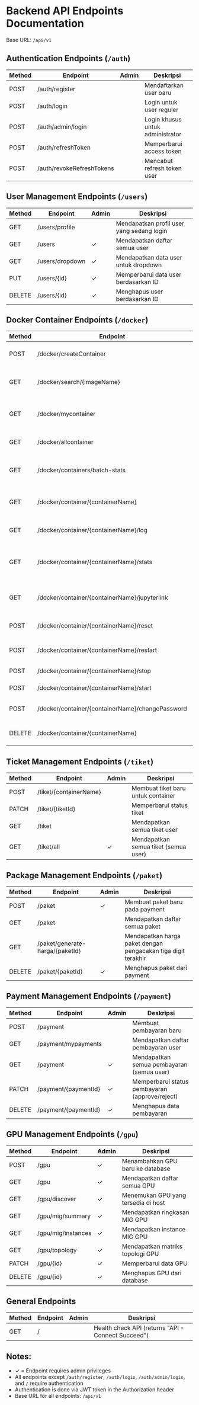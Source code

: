 # Backend API Endpoints Documentation

Base URL: `/api/v1`

## Authentication Endpoints (`/auth`)

| Method | Endpoint | Admin | Deskripsi |
|--------|----------|-------|-----------|
| POST | /auth/register | | Mendaftarkan user baru |
| POST | /auth/login | | Login untuk user reguler |
| POST | /auth/admin/login | | Login khusus untuk administrator |
| POST | /auth/refreshToken | | Memperbarui access token |
| POST | /auth/revokeRefreshTokens | | Mencabut refresh token user |

## User Management Endpoints (`/users`)

| Method | Endpoint | Admin | Deskripsi |
|--------|----------|-------|-----------|
| GET | /users/profile | | Mendapatkan profil user yang sedang login |
| GET | /users | ✓ | Mendapatkan daftar semua user |
| GET | /users/dropdown | ✓ | Mendapatkan data user untuk dropdown |
| PUT | /users/{id} | ✓ | Memperbarui data user berdasarkan ID |
| DELETE | /users/{id} | ✓ | Menghapus user berdasarkan ID |

## Docker Container Endpoints (`/docker`)

| Method | Endpoint | Admin | Deskripsi |
|--------|----------|-------|-----------|
| POST | /docker/createContainer | ✓ | Membuat container baru |
| GET | /docker/search/{imageName} | | Melakukan pencarian image yang tersedia |
| GET | /docker/mycontainer | | Mendapatkan daftar container pengguna |
| GET | /docker/allcontainer | ✓ | Mendapatkan daftar semua container |
| GET | /docker/containers/batch-stats | ✓ | Mendapatkan statistik batch semua container |
| GET | /docker/container/{containerName} | | Mendapatkan detail informasi container |
| GET | /docker/container/{containerName}/log | | Mendapatkan log dari container |
| GET | /docker/container/{containerName}/stats | | Mendapatkan sumber daya yang digunakan container |
| GET | /docker/container/{containerName}/jupyterlink | | Mendapatkan akses jupyter pada container |
| POST | /docker/container/{containerName}/reset | | Melakukan reset container |
| POST | /docker/container/{containerName}/restart | | Memulai ulang container |
| POST | /docker/container/{containerName}/stop | ✓ | Menghentikan container |
| POST | /docker/container/{containerName}/start | ✓ | Memulai container |
| POST | /docker/container/{containerName}/changePassword | | Mengganti password ssh container |
| DELETE | /docker/container/{containerName} | ✓ | Menghapus container peneliti |

## Ticket Management Endpoints (`/tiket`)

| Method | Endpoint | Admin | Deskripsi |
|--------|----------|-------|-----------|
| POST | /tiket/{containerName} | | Membuat tiket baru untuk container |
| PATCH | /tiket/{tiketId} | | Memperbarui status tiket |
| GET | /tiket | | Mendapatkan semua tiket user |
| GET | /tiket/all | ✓ | Mendapatkan semua tiket (semua user) |

## Package Management Endpoints (`/paket`)

| Method | Endpoint | Admin | Deskripsi |
|--------|----------|-------|-----------|
| POST | /paket | ✓ | Membuat paket baru pada payment |
| GET | /paket | | Mendapatkan daftar semua paket |
| GET | /paket/generate-harga/{paketId} | | Mendapatkan harga paket dengan pengacakan tiga digit terakhir |
| DELETE | /paket/{paketId} | ✓ | Menghapus paket dari payment |

## Payment Management Endpoints (`/payment`)

| Method | Endpoint | Admin | Deskripsi |
|--------|----------|-------|-----------|
| POST | /payment | | Membuat pembayaran baru |
| GET | /payment/mypayments | | Mendapatkan daftar pembayaran user |
| GET | /payment | ✓ | Mendapatkan semua pembayaran (semua user) |
| PATCH | /payment/{paymentId} | ✓ | Memperbarui status pembayaran (approve/reject) |
| DELETE | /payment/{paymentId} | ✓ | Menghapus data pembayaran |

## GPU Management Endpoints (`/gpu`)

| Method | Endpoint | Admin | Deskripsi |
|--------|----------|-------|-----------|
| POST | /gpu | ✓ | Menambahkan GPU baru ke database |
| GET | /gpu | ✓ | Mendapatkan daftar semua GPU |
| GET | /gpu/discover | ✓ | Menemukan GPU yang tersedia di host |
| GET | /gpu/mig/summary | ✓ | Mendapatkan ringkasan MIG GPU |
| GET | /gpu/mig/instances | ✓ | Mendapatkan instance MIG GPU |
| GET | /gpu/topology | ✓ | Mendapatkan matriks topologi GPU |
| PATCH | /gpu/{id} | ✓ | Memperbarui data GPU |
| DELETE | /gpu/{id} | ✓ | Menghapus GPU dari database |

## General Endpoints

| Method | Endpoint | Admin | Deskripsi |
|--------|----------|-------|-----------|
| GET | / | | Health check API (returns "API - Connect Succeed") |

## Notes:
- ✓ = Endpoint requires admin privileges
- All endpoints except `/auth/register`, `/auth/login`, `/auth/admin/login`, and `/` require authentication
- Authentication is done via JWT token in the Authorization header
- Base URL for all endpoints: `/api/v1`
